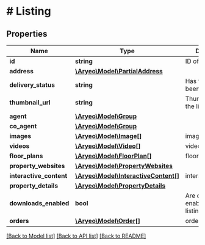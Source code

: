 # # Listing

## Properties

Name | Type | Description | Notes
------------ | ------------- | ------------- | -------------
**id** | **string** | ID of the listing. |
**address** | [**\Aryeo\Model\PartialAddress**](PartialAddress.md) |  |
**delivery_status** | **string** | Has this listing been delivered? |
**thumbnail_url** | **string** | Thumbnail URL for the listing. | [optional]
**agent** | [**\Aryeo\Model\Group**](Group.md) |  | [optional]
**co_agent** | [**\Aryeo\Model\Group**](Group.md) |  | [optional]
**images** | [**\Aryeo\Model\Image[]**](Image.md) | images | [optional]
**videos** | [**\Aryeo\Model\Video[]**](Video.md) | videos | [optional]
**floor_plans** | [**\Aryeo\Model\FloorPlan[]**](FloorPlan.md) | floor_plans | [optional]
**property_websites** | [**\Aryeo\Model\PropertyWebsites**](PropertyWebsites.md) |  | [optional]
**interactive_content** | [**\Aryeo\Model\InteractiveContent[]**](InteractiveContent.md) | interactive_content | [optional]
**property_details** | [**\Aryeo\Model\PropertyDetails**](PropertyDetails.md) |  | [optional]
**downloads_enabled** | **bool** | Are downloads enabled for this listing? |
**orders** | [**\Aryeo\Model\Order[]**](Order.md) | orders | [optional]

[[Back to Model list]](../../README.md#models) [[Back to API list]](../../README.md#endpoints) [[Back to README]](../../README.md)
